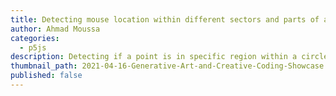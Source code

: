 ```yaml
---
title: Detecting mouse location within different sectors and parts of a circle
author: Ahmad Moussa
categories:
  - p5js
description: Detecting if a point is in specific region within a circle is tricky. In this blog post I go over the different possibilities and tricks to detect the mouse.
thumbnail_path: 2021-04-16-Generative-Art-and-Creative-Coding-Showcase.png
published: false
---
```

